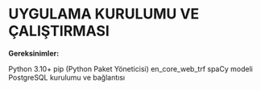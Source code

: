 # UYGULAMA KURULUMU VE ÇALIŞTIRMASI

**Gereksinimler:**

Python 3.10+
pip (Python Paket Yöneticisi)
en_core_web_trf spaCy modeli
PostgreSQL kurulumu ve bağlantısı
